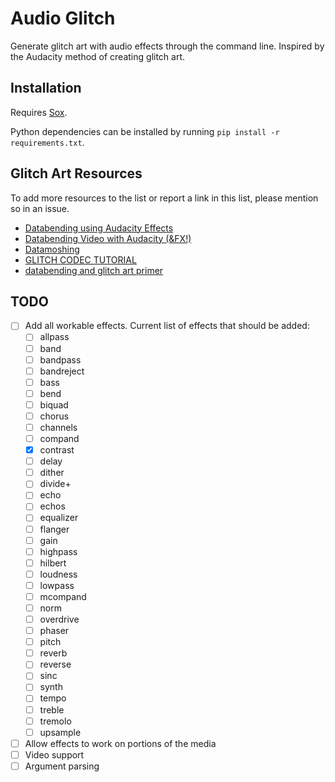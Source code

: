 # Audio Glitch

Generate glitch art with audio effects through the command line. Inspired by the Audacity method of creating glitch art.


## Installation

Requires [Sox](http://sox.sourceforge.net/).

Python dependencies can be installed by running `pip install -r requirements.txt`.


## Glitch Art Resources

To add more resources to the list or report a link in this list, please mention so in an issue.

* [Databending using Audacity Effects](https://questionsomething.wordpress.com/2012/07/26/databending-using-audacity-effects/)
* [Databending Video with Audacity (&FX!)](https://clickbecause.tumblr.com/post/79287426154/databending-video-with-audacity)
* [Datamoshing](http://datamoshing.com/)
* [GLITCH CODEC TUTORIAL](http://nickbriz.com/glitchcodectutorial/)
* [databending and glitch art primer](http://blog.animalswithinanimals.com/2008/08/databending-and-glitch-art-primer-part.html)


## TODO

* [ ] Add all workable effects. Current list of effects that should be added:
    * [ ] allpass
    * [ ] band
    * [ ] bandpass
    * [ ] bandreject
    * [ ] bass
    * [ ] bend
    * [ ] biquad
    * [ ] chorus
    * [ ] channels
    * [ ] compand
    * [X] contrast
    * [ ] delay
    * [ ] dither
    * [ ] divide+
    * [ ] echo
    * [ ] echos
    * [ ] equalizer
    * [ ] flanger
    * [ ] gain
    * [ ] highpass
    * [ ] hilbert
    * [ ] loudness
    * [ ] lowpass
    * [ ] mcompand
    * [ ] norm
    * [ ] overdrive
    * [ ] phaser
    * [ ] pitch
    * [ ] reverb
    * [ ] reverse
    * [ ] sinc
    * [ ] synth
    * [ ] tempo
    * [ ] treble
    * [ ] tremolo
    * [ ] upsample
* [ ] Allow effects to work on portions of the media
* [ ] Video support
* [ ] Argument parsing
